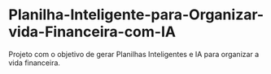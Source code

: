# Planilha-Inteligente-para-Organizar-vida-Financeira-com-IA


Projeto com o objetivo de gerar Planilhas Inteligentes e IA para organizar a vida financeira.
